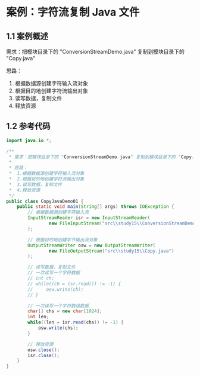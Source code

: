 # 案例：字符流复制 Java 文件

## 1.1 案例概述

需求：把模块目录下的 "ConversionStreamDemo.java" 复制到模块目录下的 "Copy.java"

思路：

1. 根据数据源创建字符输入流对象
2. 根据目的地创建字符流输出对象
3. 读写数据，复制文件
4. 释放资源

## 1.2 参考代码

```java
import java.io.*;

/**
 * 需求：把模块目录下的 "ConversionStreamDemo.java" 复制到模块目录下的 "Copy.java"
 *
 * 思路：
 *  1.根据数据源创建字符输入流对象
 *  2.根据目的地创建字符流输出对象
 *  3.读写数据，复制文件
 *  4.释放资源
 */
public class CopyJavaDemo01 {
    public static void main(String[] args) throws IOException {
        // 根据数据源创建字符输入流
        InputStreamReader isr = new InputStreamReader(
                new FileInputStream("src\\study15\\ConversionStreamDemo")
        );

        // 根据目的地创建字节输出流对象
        OutputStreamWriter osw = new OutputStreamWriter(
                new FileOutputStream("src\\study15\\Copy.java")
        );

        // 读写数据，复制文件
        // 一次读写一个字符数据
        // int ch;
        // while((ch = isr.read()) != -1) {
        //     osw.write(ch);
        // }

        // 一次读写一个字符数组数据
        char[] chs = new char[1024];
        int len;
        while((len = isr.read(chs)) != -1) {
            osw.write(chs);
        }

        // 释放资源
        osw.close();
        isr.close();
    }
}
```

